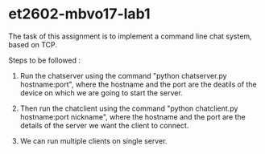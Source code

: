 # et2602-mbvo17-lab1

The task of this assignment is to implement a command line chat system, based on TCP. 

Steps to be followed :

1) Run the chatserver using the command "python chatserver.py hostname:port", where the hostname and the port are the deatils of the device on which we are going to start the server. 

2) Then run the chatclient using the command "python chatclient.py hostname:port nickname", where the hostname and the port are the details of the server we want the client to connect. 

3) We can run multiple clients on single server.
